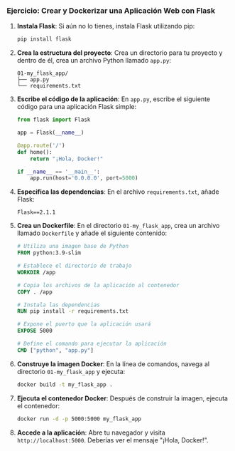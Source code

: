 ### Ejercicio: Crear y Dockerizar una Aplicación Web con Flask

1. **Instala Flask**: Si aún no lo tienes, instala Flask utilizando pip:
   ```bash
   pip install flask
   ```

2. **Crea la estructura del proyecto**: Crea un directorio para tu proyecto y dentro de él, crea un archivo Python llamado `app.py`:
   ```plaintext
   01-my_flask_app/
   ├── app.py
   └── requirements.txt
   ```

3. **Escribe el código de la aplicación**: En `app.py`, escribe el siguiente código para una aplicación Flask simple:
   ```python
   from flask import Flask

   app = Flask(__name__)

   @app.route('/')
   def home():
       return "¡Hola, Docker!"

   if __name__ == '__main__':
       app.run(host='0.0.0.0', port=5000)
   ```

4. **Especifica las dependencias**: En el archivo `requirements.txt`, añade Flask:
   ```plaintext
   Flask==2.1.1
   ```

5. **Crea un Dockerfile**: En el directorio `01-my_flask_app`, crea un archivo llamado `Dockerfile` y añade el siguiente contenido:
   ```Dockerfile
   # Utiliza una imagen base de Python
   FROM python:3.9-slim

   # Establece el directorio de trabajo
   WORKDIR /app

   # Copia los archivos de la aplicación al contenedor
   COPY . /app

   # Instala las dependencias
   RUN pip install -r requirements.txt

   # Expone el puerto que la aplicación usará
   EXPOSE 5000

   # Define el comando para ejecutar la aplicación
   CMD ["python", "app.py"]
   ```

6. **Construye la imagen Docker**: En la línea de comandos, navega al directorio `01-my_flask_app` y ejecuta:
   ```bash
   docker build -t my_flask_app .
   ```

7. **Ejecuta el contenedor Docker**: Después de construir la imagen, ejecuta el contenedor:
   ```bash
   docker run -d -p 5000:5000 my_flask_app
   ```

8. **Accede a la aplicación**: Abre tu navegador y visita `http://localhost:5000`. Deberías ver el mensaje "¡Hola, Docker!".
